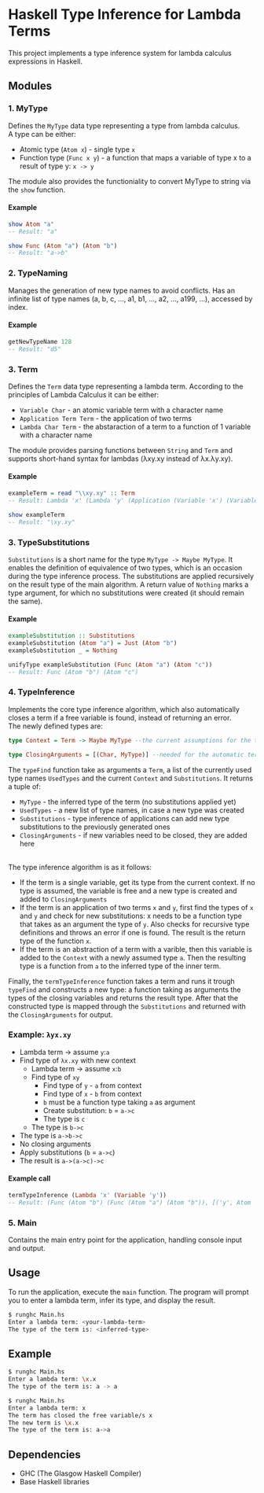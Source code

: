# Haskell Type Inference for Lambda Terms

This project implements a type inference system for lambda calculus expressions in Haskell.

## Modules

### 1. MyType

Defines the `MyType` data type representing a type from lambda calculus. \
A type can be either:
- Atomic type (`Atom x`) - single type `x`
- Function type (`Func x y`) - a function that maps a variable of type x to a result of type y: `x -> y`

The module also provides the functioniality to convert MyType to string via the `show` function.

#### Example

```haskell
show Atom "a"
-- Result: "a"

show Func (Atom "a") (Atom "b")
-- Result: "a->b"
```

### 2. TypeNaming

Manages the generation of new type names to avoid conflicts. Has an infinite list of type names (a, b, c, ..., a1, b1, ..., a2, ..., a199, ...), accessed by index.

#### Example

```haskell
getNewTypeName 128
-- Result: "d5"
```

### 3. Term

Defines the `Term` data type representing a lambda term. According to the principles of Lambda Calculus it can be either:
- `Variable Char` - an atomic variable term with a character name
- `Application Term Term` - the application of two terms
- `Lambda Char Term` - the abstaraction of a term to a function of 1 variable with a character name

The module provides parsing functions between `String` and `Term` and supports short-hand syntax for lambdas (λxy.xy instead of λx.λy.xy).

#### Example

```haskell
exampleTerm = read "\\xy.xy" :: Term
-- Result: Lambda 'x' (Lambda 'y' (Application (Variable 'x') (Variable 'y')))

show exampleTerm
-- Result: "\xy.xy"
```

### 3. TypeSubstitutions

`Substitutions` is a short name for the type `MyType -> Maybe MyType`. It enables the definition of equivalence of two types, which is an occasion during the type inference process. The substitutions are applied recursively on the result type of the main algorithm. A return value of `Nothing` marks a type argument, for which no substitutions were created (it should remain the same).

#### Example

```haskell
exampleSubstitution :: Substitutions
exampleSubstitution (Atom "a") = Just (Atom "b")
exampleSubstitution _ = Nothing

unifyType exampleSubstitution (Func (Atom "a") (Atom "c"))
-- Result: Func (Atom "b") (Atom "c")
```

### 4. TypeInference

Implements the core type inference algorithm, which also automatically closes a term if a free variable is found, instead of returning an error. \
The newly defined types are:

```haskell
type Context = Term -> Maybe MyType --the current assumptions for the type bindings of subterms (\x.<term> needs to assume a new type for x)

type ClosingArguments = [(Char, MyType)] --needed for the automatic term closing: if there is no assumption for a variable, a new type is created for it and the binding is added to a list used in the end of the algorithm
```

The `typeFind` function take as arguments a `Term`, a list of the currently used type names `UsedTypes` and the current `Context` and `Substitutions`. It returns a tuple of: 
- `MyType` - the inferred type of the term (no substitutions applied yet)
- `UsedTypes` - a new list of type names, in case a new type was created
- `Substitutions` - type inference of applications can add new type substitutions to the previously generated ones
- `ClosingArguments` - if new variables need to be closed, they are added here

\
The type inference algorithm is as it follows:
- If the term is a single variable, get its type from the current context. If no type is assumed, the variable is free and a new type is created and added to `ClosingArguments`
- If the term is an application of two terms `x` and `y`, first find the types of `x` and `y` and check for new substitutions: x needs to be a function type that takes as an argument the type of `y`. Also checks for recursive type definitions and throws an error if one is found. The result is the return type of the function `x`.
- If the term is an abstraction of a term with a varible, then this variable is added to the `Context` with a newly assumed type `a`. Then the resulting type is a function from `a` to the inferred type of the inner term.

Finally, the `termTypeInference` function takes a term and runs it trough `typeFind` and constructs a new type: a function taking as arguments the types of the closing variables and returns the result type. After that the constructed type is mapped through the `Substitutions` and returned with the `ClosingArguments` for output.

### Example: `λyx.xy`
- Lambda term -> assume `y`:`a`
- Find type of `λx.xy` with new context
    - Lambda term -> assume `x`:`b`
    - Find type of `xy`
        - Find type of `y` - `a` from context
        - Find type of `x` - `b` from context
        - `b` must be a function type taking `a` as argument
        - Create substitution: `b` = `a->c`
        - The type is `c`
    - The type is `b->c`
- The type is `a->b->c`
- No closing arguments
- Apply substitutions (`b` = `a->c`)
- The result is `a->(a->c)->c`

#### Example call

```haskell
termTypeInference (Lambda 'x' (Variable 'y'))
-- Result: (Func (Atom "b") (Func (Atom "a") (Atom "b")), [('y', Atom 'b')])
```

### 5. Main

Contains the main entry point for the application, handling console input and output.

## Usage

To run the application, execute the `main` function. The program will prompt you to enter a lambda term, infer its type, and display the result.

```sh
$ runghc Main.hs
Enter a lambda term: <your-lambda-term>
The type of the term is: <inferred-type>
```

## Example

```sh
$ runghc Main.hs
Enter a lambda term: \x.x
The type of the term is: a -> a

$ runghc Main.hs
Enter a lambda term: x
The term has closed the free variable/s x 
The new term is \x.x
The type of the term is: a->a
```

## Dependencies

- GHC (The Glasgow Haskell Compiler)
- Base Haskell libraries
